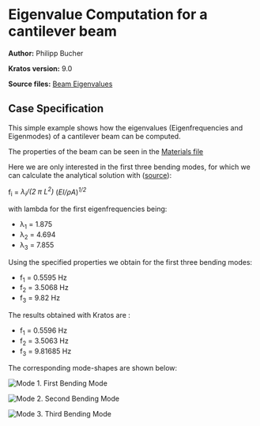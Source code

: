 # Eigenvalue Computation for a cantilever beam

**Author:** Philipp Bucher

**Kratos version:** 9.0

**Source files:** [Beam Eigenvalues](https://github.com/KratosMultiphysics/Examples/tree/master/structural_mechanics/validation/beam_eigenvalue_analysis/source)

## Case Specification

This simple example shows how the eigenvalues (Eigenfrequencies and Eigenmodes) of a cantilever beam can be computed.

The properties of the beam can be seen in the [Materials file](https://github.com/KratosMultiphysics/Examples/tree/master/structural_mechanics/validation/beam_eigenvalue_analysis/source/StructuralMaterials.json)

Here we are only interested in the first three bending modes, for which we can calculate the analytical solution with ([source](http://me-lrt.de/eigenfrequenzen-eigenformen-beim-balken)):

f<sub>i</sub> = _&lambda;<sub>i</sub>/(2 &pi; L<sup>2</sup>)_ (_EI/&rho;A_)<sup>_1/2_</sup>

with lambda for the first eigenfrequencies being:
- &lambda;<sub>1</sub> = 1.875
- &lambda;<sub>2</sub> = 4.694
- &lambda;<sub>3</sub> = 7.855

Using the specified properties we obtain for the first three bending modes:
- f<sub>1</sub> = 0.5595 Hz
- f<sub>2</sub> = 3.5068 Hz
- f<sub>3</sub> = 9.82 Hz

The results obtained with Kratos are :
- f<sub>1</sub> = 0.5596 Hz
- f<sub>2</sub> = 3.5063 Hz
- f<sub>3</sub> = 9.81685 Hz

The corresponding mode-shapes are shown below:

![Mode 1.](data/Mode_1.png)
First Bending Mode

![Mode 2.](data/Mode_2.png)
Second Bending Mode

![Mode 3.](data/Mode_3.png)
Third Bending Mode


